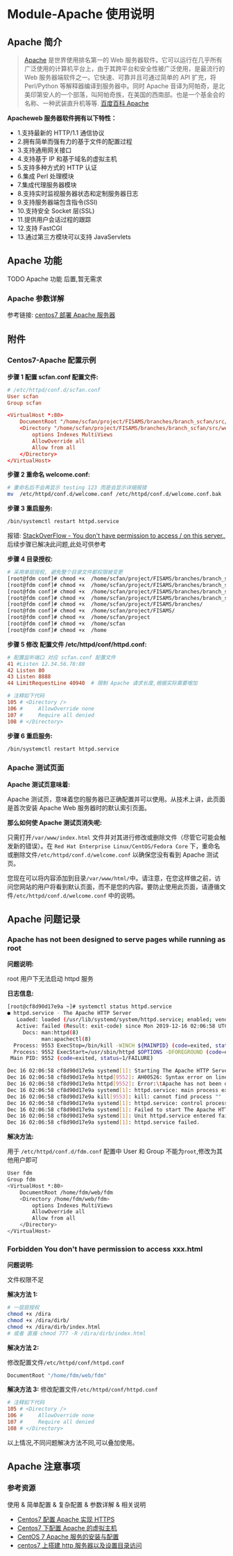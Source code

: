 # Module-Apache 使用说明

## Apache 简介

> [Apache](http://httpd.apache.org/) 是世界使用排名第一的 Web 服务器软件。它可以运行在几乎所有广泛使用的计算机平台上，由于其跨平台和安全性被广泛使用，是最流行的 Web 服务器端软件之一。它快速、可靠并且可通过简单的 API 扩充，将 Perl/Python 等解释器编译到服务器中。同时 Apache 音译为阿帕奇，是北美印第安人的一个部落，叫阿帕奇族，在美国的西南部。也是一个基金会的名称、一种武装直升机等等. [百度百科 Apache](https://baike.baidu.com/item/apache/6265)

**Apacheweb 服务器软件拥有以下特性：**

- 1.支持最新的 HTTP/1.1 通信协议
- 2.拥有简单而强有力的基于文件的配置过程
- 3.支持通用网关接口
- 4.支持基于 IP 和基于域名的虚拟主机
- 5.支持多种方式的 HTTP 认证
- 6.集成 Perl 处理模块
- 7.集成代理服务器模块
- 8.支持实时监视服务器状态和定制服务器日志
- 9.支持服务器端包含指令(SSI)
- 10.支持安全 Socket 层(SSL)
- 11.提供用户会话过程的跟踪
- 12.支持 FastCGI
- 13.通过第三方模块可以支持 JavaServlets

## Apache 功能

TODO Apache 功能 后置,暂无需求

### Apache 参数详解

参考链接: [centos7 部署 Apache 服务器](https://blog.csdn.net/loveer0/article/details/82498851)

## 附件

### Centos7-Apache 配置示例

**步骤 1 配置 scfan.conf 配置文件:**

```conf
# /etc/httpd/conf.d/scfan.conf
User scfan
Group scfan

<VirtualHost *:80>
    DocumentRoot "/home/scfan/project/FISAMS/branches/branch_scfan/src/web/fdm"
    <Directory "/home/scfan/project/FISAMS/branches/branch_scfan/src/web/fdm">
        options Indexes MultiViews
        AllowOverride all
        Allow from all
    </Directory>
</VirtualHost>
```

**步骤 2 重命名 welcome.conf:**

```bash
# 重命名后不会再显示 testing 123 而是会显示详细报错
mv  /etc/httpd/conf.d/welcome.conf /etc/httpd/conf.d/welcome.conf.bak
```

**步骤 3 重启服务:**

```bash
/bin/systemctl restart httpd.service
```

报错: [StackOverFlow - You don't have permission to access / on this server.](https://stackoverflow.com/questions/10873295/error-message-forbidden-you-dont-have-permission-to-access-on-this-server),后续步骤已解决此问题,此处可供参考

**步骤 4 目录授权:**

```bash
# 采用单层授权, 避免整个目录文件都权限被变更
[root@fdm conf]# chmod +x  /home/scfan/project/FISAMS/branches/branch_scfan/src/web/fdm
[root@fdm conf]# chmod +x  /home/scfan/project/FISAMS/branches/branch_scfan/src/web/
[root@fdm conf]# chmod +x  /home/scfan/project/FISAMS/branches/branch_scfan/src/
[root@fdm conf]# chmod +x  /home/scfan/project/FISAMS/branches/branch_scfan/
[root@fdm conf]# chmod +x  /home/scfan/project/FISAMS/branches/
[root@fdm conf]# chmod +x  /home/scfan/project/FISAMS/
[root@fdm conf]# chmod +x  /home/scfan/project
[root@fdm conf]# chmod +x  /home/scfan
[root@fdm conf]# chmod +x  /home
```

**步骤 5 修改 配置文件 /etc/httpd/conf/httpd.conf:**

```conf
# 配置监听端口 对应 scfan.conf 配置文件
41 #Listen 12.34.56.78:80
42 Listen 80
43 Listen 8888
44 LimitRequestLine 40940  # 限制 Apache 请求长度,根据实际需要增加

# 注释如下代码
105 # <Directory />
106 #     AllowOverride none
107 #     Require all denied
108 # </Directory>
```

**步骤 6 重启服务:**

```bash
/bin/systemctl restart httpd.service
```

### Apache 测试页面

**Apache 测试页意味着:**

Apache 测试页，意味着您的服务器已正确配置并可以使用。从技术上讲，此页面是首次安装 Apache Web 服务器时的默认索引页面。

**那么如何使 Apache 测试页消失呢:**

只需打开`/var/www/index.html` 文件并对其进行修改或删除文件（尽管它可能会触发新的错误）。在 `Red Hat Enterprise Linux/CentOS/Fedora Core` 下，重命名或删除文件`/etc/httpd/conf.d/welcome.conf` 以确保您没有看到 Apache 测试页。

您现在可以将内容添加到目录`/var/www/html/`中。请注意，在您这样做之前，访问您网站的用户将看到默认页面，而不是您的内容。要防止使用此页面，请遵循文件`/etc/httpd/conf.d/welcome.conf` 中的说明。

## Apache 问题记录

### Apache has not been designed to serve pages while running as root

**问题说明:**

root 用户下无法启动 httpd 服务

**日志信息:**

```bash
[root@cf8d90d17e9a ~]# systemctl status httpd.service
● httpd.service - The Apache HTTP Server
   Loaded: loaded (/usr/lib/systemd/system/httpd.service; enabled; vendor preset: disabled)
   Active: failed (Result: exit-code) since Mon 2019-12-16 02:06:58 UTC; 25s ago
     Docs: man:httpd(8)
           man:apachectl(8)
  Process: 9553 ExecStop=/bin/kill -WINCH ${MAINPID} (code=exited, status=1/FAILURE)
  Process: 9552 ExecStart=/usr/sbin/httpd $OPTIONS -DFOREGROUND (code=exited, status=1/FAILURE)
 Main PID: 9552 (code=exited, status=1/FAILURE)

Dec 16 02:06:58 cf8d90d17e9a systemd[1]: Starting The Apache HTTP Server...
Dec 16 02:06:58 cf8d90d17e9a httpd[9552]: AH00526: Syntax error on line 1 of /etc/httpd/conf.d/fdm.conf:
Dec 16 02:06:58 cf8d90d17e9a httpd[9552]: Error:\tApache has not been designed to serve pages while\n\trunning as root.  There are known ...
Dec 16 02:06:58 cf8d90d17e9a systemd[1]: httpd.service: main process exited, code=exited, status=1/FAILURE
Dec 16 02:06:58 cf8d90d17e9a kill[9553]: kill: cannot find process ""
Dec 16 02:06:58 cf8d90d17e9a systemd[1]: httpd.service: control process exited, code=exited status=1
Dec 16 02:06:58 cf8d90d17e9a systemd[1]: Failed to start The Apache HTTP Server.
Dec 16 02:06:58 cf8d90d17e9a systemd[1]: Unit httpd.service entered failed state.
Dec 16 02:06:58 cf8d90d17e9a systemd[1]: httpd.service failed.
```

**解决方法:**

用于 `/etc/httpd/conf.d/fdm.conf` 配置中 User 和 Group 不能为`root`,修改为其他用户即可

```bash
User fdm
Group fdm
<VirtualHost *:80>
    DocumentRoot /home/fdm/web/fdm
    <Directory /home/fdm/web/fdm>
        options Indexes MultiViews
        AllowOverride all
        Allow from all
    </Directory>
</VirtualHost>
```

### Forbidden You don't have permission to access xxx.html

**问题说明:**

文件权限不足

**解决方法 1:**

```bash
# 一层层授权
chmod +x /dira
chmod +x /dira/dirb/
chmod +x /dira/dirb/index.html
# 或者 直接 chmod 777 -R /dira/dirb/index.html
```

**解决方法 2:**

修改配置文件`/etc/httpd/conf/httpd.conf`

```bash
DocumentRoot "/home/fdm/web/fdm"
```

**解决方法 3:**
修改配置文件`/etc/httpd/conf/httpd.conf`

```conf
# 注释如下代码
105 # <Directory />
106 #     AllowOverride none
107 #     Require all denied
108 # </Directory>
```

以上情况,不同问题解决方法不同,可以叠加使用。

## Apache 注意事项

### 参考资源

使用 & 简单配置 & 复杂配置 & 参数详解 & 相关说明

- [Centos7 配置 Apache 实现 HTTPS](https://blog.51cto.com/13043516/2300167)
- [Centos7 下配置 Apache 的虚拟主机](https://www.cnblogs.com/jxc321/p/8490446.html)
- [CentOS 7 Apache 服务的安装与配置](https://www.cnblogs.com/fisherpau/p/11375874.html)
- [centos7 上搭建 http 服务器以及设置目录访问](https://www.cnblogs.com/snake553/p/8856729.html)
